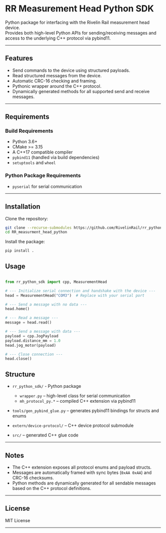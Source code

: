 # RR Measurement Head Python SDK

Python package for interfacing with the Rivelin Rail measurement head device.  
Provides both high-level Python APIs for sending/receiving messages and access to the underlying C++ protocol via pybind11.

---

## Features

- Send commands to the device using structured payloads.
- Read structured messages from the device.
- Automatic CRC-16 checking and framing.
- Pythonic wrapper around the C++ protocol.
- Dynamically generated methods for all supported send and receive messages.

---

## Requirements

### Build Requirements

- Python 3.6+
- CMake >= 3.15
- A C++17 compatible compiler
- `pybind11` (handled via build dependencies)
- `setuptools` and `wheel`

### Python Package Requirements

- `pyserial` for serial communication

---

## Installation

Clone the repository:

```bash
git clone --recurse-submodules https://github.com/RivelinRail/rr_python_sdk.git
cd RR_measurment_head_python
```

Install the package:

```bash
pip install .
```

## Usage 

```python

from rr_python_sdk import cpp, MeasurementHead

# --- Initialize serial connection and handshake with the device ---
head = MeasurementHead("COM3")  # Replace with your serial port

# --- Send a message with no data ---
head.home()

# --- Read a message ---
message = head.read()

# --- Send a message with data ---
payload = cpp.JogPayload
payload.distance_mm = 1.0
head.jog_motor(payload)

# --- Close connection ---
head.close()

```

## Structure

* `rr_python_sdk/` - Python package

  * `wrapper.py` – high-level class for serial communication
  * `mh_protocol_py.*` – compiled C++ extension via pybind11
* `tools/gen_pybind_glue.py` – generates pybind11 bindings for structs and enums
* `extern/device-protocol/` – C++ device protocol submodule
* `src/` – generated C++ glue code

---

## Notes

* The C++ extension exposes all protocol enums and payload structs.
* Messages are automatically framed with sync bytes (`0xAA 0xAA`) and CRC-16 checksums.
* Python methods are dynamically generated for all sendable messages based on the C++ protocol definitions.

---

## License

MIT License

---